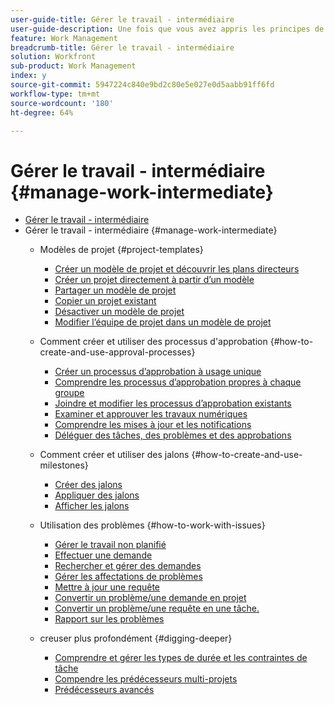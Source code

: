 ```yaml
---
user-guide-title: Gérer le travail - intermédiaire
user-guide-description: Une fois que vous avez appris les principes de base de la création, de la planification et de la gestion des projets, vous devez savoir plus pour tirer le meilleur parti de Workfront.
feature: Work Management
breadcrumb-title: Gérer le travail - intermédiaire
solution: Workfront
sub-product: Work Management
index: y
source-git-commit: 5947224c840e9bd2c80e5e027e0d5aabb91ff6fd
workflow-type: tm+mt
source-wordcount: '180'
ht-degree: 64%

---
```




# Gérer le travail - intermédiaire {#manage-work-intermediate}

+ [Gérer le travail - intermédiaire](overview.md)
+ Gérer le travail - intermédiaire {#manage-work-intermediate}
   + Modèles de projet {#project-templates}
      + [Créer un modèle de projet et découvrir les plans directeurs](create-a-project-template.md)
      + [Créer un projet directement à partir d’un modèle](create-a-project-directly-from-a-template.md)
      + [Partager un modèle de projet](share-a-project-template.md)
      + [Copier un projet existant](copy-an-existing-project.md)
      + [Désactiver un modèle de projet](deactivate-a-project-template.md)
      + [Modifier l’équipe de projet dans un modèle de projet](edit-the-project-team-in-a-project-template.md)

   + Comment créer et utiliser des processus d&#39;approbation {#how-to-create-and-use-approval-processes}
      + [Créer un processus d’approbation à usage unique](create-a-single-use-approval-process.md)
      + [Comprendre les processus d’approbation propres à chaque groupe](group-specific-approval-processes.md)
      + [Joindre et modifier les processus d’approbation existants](attach-and-edit-existing-approval-processes.md)
      + [Examiner et approuver les travaux numériques](review-and-approve-digital-work.md)
      + [Comprendre les mises à jour et les notifications](understand-updates-and-notifications.md)
      + [Déléguer des tâches, des problèmes et des approbations](delegate-approvals.md)

   + Comment créer et utiliser des jalons {#how-to-create-and-use-milestones}
      + [Créer des jalons](creating-milestones.md)
      + [Appliquer des jalons](apply-milestones.md)
      + [Afficher les jalons](view-milestones.md)

   + Utilisation des problèmes {#how-to-work-with-issues}
      + [Gérer le travail non planifié](handle-unplanned-work.md)
      + [Effectuer une demande](make-a-request.md)
      + [Rechercher et gérer des demandes](find-requests.md)
      + [Gérer les affectations de problèmes](manage-issue-assignments.md)
      + [Mettre à jour une requête](update-a-request.md)
      + [Convertir un problème/une demande en projet](create-a-project-from-a-request.md)
      + [Convertir un problème/une requête en une tâche.](convert-issues-to-other-work-items.md)
      + [Rapport sur les problèmes](report-on-issues.md)

   + creuser plus profondément {#digging-deeper}
      + [Comprendre et gérer les types de durée et les contraintes de tâche](understand-and-manage-duration-types-and-task-constraints.md)
      + [Compendre les prédécesseurs multi-projets](understand-cross-project-predecessors.md)
      + [Prédécesseurs avancés](advanced-predecessors.md)
